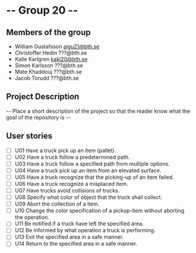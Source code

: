 # -- Group 20 --

## Members of the group
* William Gustafsson aigu21@bth.se
* Christoffer Hedin ???@bth.se
* Kalle Karlgren kakl20@bth.se
* Simon Karlsson ???@bth.se
* Mate Khaddouj ???@bth.se
* Jacob Torudd ???@bth.se

## Project Description
-- Place a short description of the project so that the reader know what the goal of the repository is --

## User stories

- [ ] U01 Have a truck pick up an item (pallet).
- [ ] U02 Have a truck follow a predetermined path.
- [ ] U03 Have a truck follow a specified path from multiple options. 
- [ ] U04 Have a truck pick up an item from an elevated surface. 
- [ ] U05 Have a truck recognize that the picking-up of an item failed.
- [ ] U06 Have a truck recognize a misplaced item. 
- [ ] U07 Have trucks avoid collisions of trucks. 
- [ ] U08 Specify what color of object that the truck shall collect. 
- [ ] U09 Abort the collection of a item. 
- [ ] U10 Change the color specification of a pickup-item without aborting the operation. 
- [ ] U11 Be notified if a truck have left the specified area. 
- [ ] U12 Be informed by what operation a truck is performing. 
- [ ] U13 Exit the specified area in a safe manner. 
- [ ] U14 Return to the specified area in a safe manner. 
